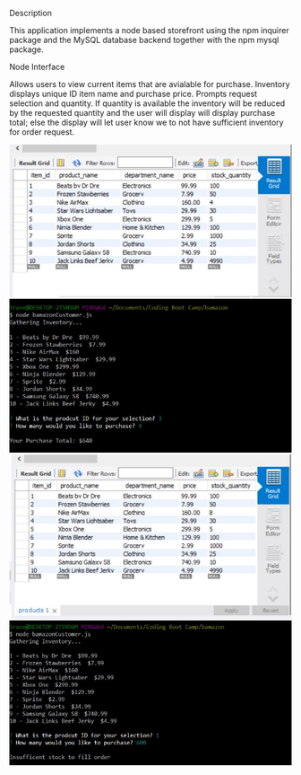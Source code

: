 Description

This application implements a node based storefront using the npm inquirer package and the MySQL database backend together with the npm mysql package.

Node Interface
 
 Allows users to view current items that are avialable for purchase. Inventory displays unique ID item name and purchase price. Prompts request selection and quantity. If quantity is available the inventory will be reduced by the requested quantity and the user will display will display purchase total; else the display will let user know we to not have sufficient inventory for order request.

 ![Iventory Before Purchase](screenshots/inventoryAfter.JPG)
 ![Node Purchase](screenshots/nodePurchase.JPG)
 ![Iventory After Purchase](screenshots/inventoryBefore.JPG)
 ![Node Decline](screenshots/nodeDecline.JPG)
